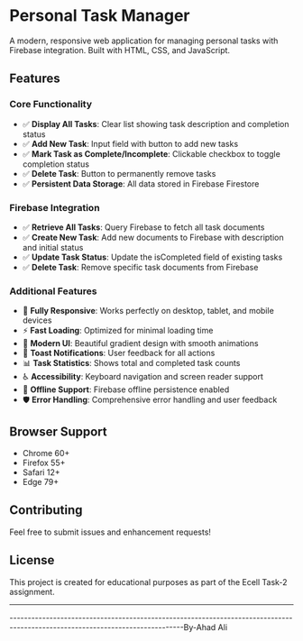# Personal Task Manager

A modern, responsive web application for managing personal tasks with Firebase integration. Built with HTML, CSS, and JavaScript.

## Features

### Core Functionality 
- ✅ **Display All Tasks**: Clear list showing task description and completion status
- ✅ **Add New Task**: Input field with button to add new tasks
- ✅ **Mark Task as Complete/Incomplete**: Clickable checkbox to toggle completion status
- ✅ **Delete Task**: Button to permanently remove tasks
- ✅ **Persistent Data Storage**: All data stored in Firebase Firestore

### Firebase Integration 
- ✅ **Retrieve All Tasks**: Query Firebase to fetch all task documents
- ✅ **Create New Task**: Add new documents to Firebase with description and initial status
- ✅ **Update Task Status**: Update the isCompleted field of existing tasks
- ✅ **Delete Task**: Remove specific task documents from Firebase

### Additional Features
- 📱 **Fully Responsive**: Works perfectly on desktop, tablet, and mobile devices
- ⚡ **Fast Loading**: Optimized for minimal loading time
- 🎨 **Modern UI**: Beautiful gradient design with smooth animations
- 🔔 **Toast Notifications**: User feedback for all actions
- 📊 **Task Statistics**: Shows total and completed task counts
- ♿ **Accessibility**: Keyboard navigation and screen reader support
- 🔄 **Offline Support**: Firebase offline persistence enabled
- 🛡️ **Error Handling**: Comprehensive error handling and user feedback

## Browser Support

- Chrome 60+
- Firefox 55+
- Safari 12+
- Edge 79+

## Contributing

Feel free to submit issues and enhancement requests!

## License

This project is created for educational purposes as part of the Ecell Task-2 assignment.

---
------------------------------------------------------------------------------------------------------------------------------By-Ahad Ali
